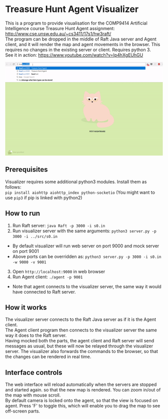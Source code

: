 Treasure Hunt Agent Visualizer
===============================

This is a program to provide visualisation for the COMP9414 Artificial Intelligence course Treasure Hunt Agent assignment: http://www.cse.unsw.edu.au/~cs3411/17s1/hw3raft/  
The program can be dropped in the middle of Raft Java server and Agent client, and it will render the map and agent movements in the browser. This requires no changes in the existing server or client. Requires python 3.  
See it in action: https://www.youtube.com/watch?v=Ip4hXgEUhGU
  
![alt text](screenshots/s0.gif "Test map solving visualized in browser")
  
Prerequisites
--------------
Visualizer requires some additional python3 modules. Install them as follows:  
`pip install aiohttp aiohttp_index python-socketio` (You might want to use `pip3` if pip is linked with python2)  
  
How to run
-----------
1. Run Raft server: `java Raft -p 3000 -i s0.in`
2. Run visualizer server with the same arguments: `python3 server.py -p 3000 -i ../src/s0.in`
  - By default visualizer will run web server on port 9000 and mock server on port 9001
  - Above ports can be overridden as: `python3 server.py -p 3000 -i s0.in -w 9000 -v 9001`
3. Open `http://localhost:9000` in web browser
4. Run Agent client: `./agent -p 9001` 
  - Note that agent connects to the visualizer server, the same way it would have connected to Raft server.  
  
How it works
-------------
The visualizer server connects to the Raft Java server as if it is the Agent client.  
The Agent client program then connects to the visualizer server the same way it does to the Raft server.  
Having mocked both the parts, the agent client and Raft server will send messages as usual, but these will now be relayed through the visualizer server. The visualizer also forwards the commands to the browser, so that the changes can be rendered in real time.  
  
Interface controls
-------------------
The web interface will reload automatically when the servers are stopped and started again. so that the new map is rendered.
You can zoom in/out of the map with mouse scroll.  
By default camera is locked onto the agent, so that the view is focused on agent. Press 'F' to toggle this, which will enable you to drag the map to see off-screen parts.  
